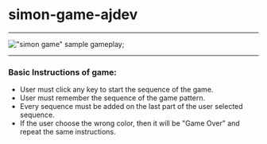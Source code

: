 # simon-game-ajdev

--------

!["simon game" sample gameplay](simon-game.ajdev.gif);

--------

### Basic Instructions of game:
- User must click any key to start the sequence of the game.
- User must remember the sequence of the game pattern.
- Every sequence must be added on the last part of the user selected sequence.
- If the user choose the wrong color, then it will be "Game Over" and repeat the same instructions.